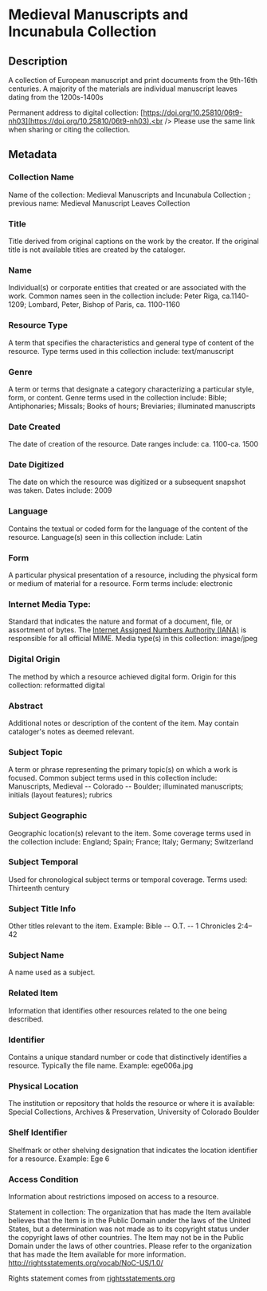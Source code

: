 # Medieval Manuscripts and Incunabula Collection

## Description
A collection of European manuscript and print documents from the 9th-16th centuries. A majority of the materials are individual manuscript leaves dating from the 1200s-1400s

Permanent address to digital collection: [https://doi.org/10.25810/06t9-nh03](https://doi.org/10.25810/06t9-nh03).<br /> 
Please use the same link when sharing or citing the collection.
## Metadata
### Collection Name
Name of the collection: Medieval Manuscripts and Incunabula Collection ; previous name: Medieval Manuscript Leaves Collection

### Title
Title derived from original captions on the work by the creator. If the original title is not available titles are created by the cataloger.

### Name
Individual(s) or corporate entities that created or are associated with the work. Common names seen in the collection include: Peter Riga, ca.1140-1209; Lombard, Peter, Bishop of Paris, ca. 1100-1160 

### Resource Type
A term that specifies the characteristics and general type of content of the resource. Type terms used in this collection include: text/manuscript 

### Genre
A term or terms that designate a category characterizing a particular style, form, or content. Genre terms used in the collection include: Bible; Antiphonaries; Missals; Books of hours; Breviaries; illuminated manuscripts

### Date Created
The date of creation of the resource. Date ranges include: ca. 1100-ca. 1500

### Date Digitized
The date on which the resource was digitized or a subsequent snapshot was taken. Dates include: 2009

### Language
Contains the textual or coded form for the language of the content of the resource. Language(s) seen in this collection include: Latin

### Form
A particular physical presentation of a resource, including the physical form or medium of material for a resource. Form terms include: electronic

### Internet Media Type: 
Standard that indicates the nature and format of a document, file, or assortment of bytes. The [Internet Assigned Numbers Authority (IANA)](https://www.iana.org/assignments/media-types/media-types.xhtml) is responsible for all official MIME. Media type(s) in this collection: image/jpeg

### Digital Origin
The method by which a resource achieved digital form. Origin for this collection: reformatted digital

### Abstract
Additional notes or description of the content of the item. May contain cataloger's notes as deemed relevant.

### Subject Topic
A term or phrase representing the primary topic(s) on which a work is focused. Common subject terms used in this collection include: Manuscripts, Medieval -- Colorado -- Boulder; illuminated manuscripts; initials (layout features); rubrics

### Subject Geographic
Geographic location(s) relevant to the item. Some coverage terms used in the collection include: England; Spain; France; Italy; Germany; Switzerland 

### Subject Temporal
Used for chronological subject terms or temporal coverage. Terms used: Thirteenth century

### Subject Title Info
Other titles relevant to the item. Example: Bible -- O.T. -- 1 Chronicles 2:4–42 

### Subject Name
A name used as a subject.

### Related Item
Information that identifies other resources related to the one being described.

### Identifier
Contains a unique standard number or code that distinctively identifies a resource. Typically the file name. Example: ege006a.jpg

### Physical Location
The institution or repository that holds the resource or where it is available: Special Collections, Archives & Preservation, University of Colorado Boulder

### Shelf Identifier
Shelfmark or other shelving designation that indicates the location identifier for a resource. Example: Ege 6

### Access Condition
Information about restrictions imposed on access to a resource.

Statement in collection: The organization that has made the Item available believes that the Item is in the Public Domain under the laws of the United States, but a determination was not made as to its copyright status under the copyright laws of other countries. The Item may not be in the Public Domain under the laws of other countries. Please refer to the organization that has made the Item available for more information. http://rightsstatements.org/vocab/NoC-US/1.0/

Rights statement comes from [rightsstatements.org](https://rightsstatements.org/page/1.0/?language=en)

